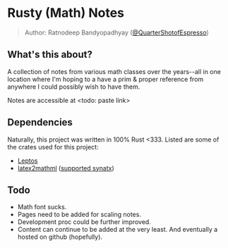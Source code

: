 # Rusty (Math) Notes
> Author: Ratnodeep Bandyopadhyay ([@QuarterShotofEspresso](https://github.com/QuarterShotofEspresso))

## What's this about?
A collection of notes from various math classes over the years--all in one location where I'm hoping to a have a prim & proper reference from anywhere I could possibly wish to have them.

Notes are accessible at <todo: paste link>

## Dependencies
Naturally, this project was written in 100% Rust <333. Listed are some of the crates used for this project:
- [Leptos](https://leptos.dev)
- [latex2mathml](https://crates.io/crates/latex2mathml) ([supported synatx](https://github.com/osanshouo/latex2mathml/blob/master/src/token.rs))

## Todo
- Math font sucks. 
- Pages need to be added for scaling notes.
- Development proc could be further improved.
- Content can continue to be added at the very least. And eventually a hosted on github (hopefully).